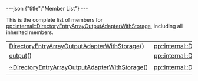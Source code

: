---json {"title":"Member List"} ---

This is the complete list of members for <a href="/docs/native-client/pepper_dev/cpp/classpp_1_1internal_1_1_directory_entry_array_output_adapter_with_storage/" class="el">pp::internal::DirectoryEntryArrayOutputAdapterWithStorage</a>, including all inherited members.

<table><tbody><tr class="odd"><td><a href="/docs/native-client/pepper_dev/cpp/classpp_1_1internal_1_1_directory_entry_array_output_adapter_with_storage#a731d90a8b1511d95720095234bc85519" class="el">DirectoryEntryArrayOutputAdapterWithStorage</a>()</td><td><a href="/docs/native-client/pepper_dev/cpp/classpp_1_1internal_1_1_directory_entry_array_output_adapter_with_storage/" class="el">pp::internal::DirectoryEntryArrayOutputAdapterWithStorage</a></td><td></td></tr><tr class="even"><td><a href="/docs/native-client/pepper_dev/cpp/classpp_1_1internal_1_1_directory_entry_array_output_adapter_with_storage#ad178a94b0ffee2dcc7e5ad2525f2863e" class="el">output</a>()</td><td><a href="/docs/native-client/pepper_dev/cpp/classpp_1_1internal_1_1_directory_entry_array_output_adapter_with_storage/" class="el">pp::internal::DirectoryEntryArrayOutputAdapterWithStorage</a></td><td></td></tr><tr class="odd"><td><a href="/docs/native-client/pepper_dev/cpp/classpp_1_1internal_1_1_directory_entry_array_output_adapter_with_storage#a7ba11c106f03fc7c42048775acc0e2e3" class="el">~DirectoryEntryArrayOutputAdapterWithStorage</a>()</td><td><a href="/docs/native-client/pepper_dev/cpp/classpp_1_1internal_1_1_directory_entry_array_output_adapter_with_storage/" class="el">pp::internal::DirectoryEntryArrayOutputAdapterWithStorage</a></td><td><code> [virtual]</code></td></tr></tbody></table>
